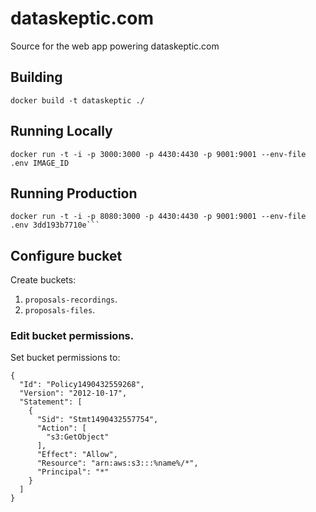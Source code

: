 # dataskeptic.com

Source for the web app powering dataskeptic.com

## Building

```
docker build -t dataskeptic ./
```

## Running Locally

```
docker run -t -i -p 3000:3000 -p 4430:4430 -p 9001:9001 --env-file .env IMAGE_ID
```

## Running Production

```
docker run -t -i -p 8080:3000 -p 4430:4430 -p 9001:9001 --env-file .env 3dd193b7710e```
```



## Configure bucket
Create buckets:
 1. `proposals-recordings`.
 1. `proposals-files`.

### Edit bucket permissions.

Set bucket permissions to:
```
{
  "Id": "Policy1490432559268",
  "Version": "2012-10-17",
  "Statement": [
    {
      "Sid": "Stmt1490432557754",
      "Action": [
        "s3:GetObject"
      ],
      "Effect": "Allow",
      "Resource": "arn:aws:s3:::%name%/*",
      "Principal": "*"
    }
  ]
}
```
